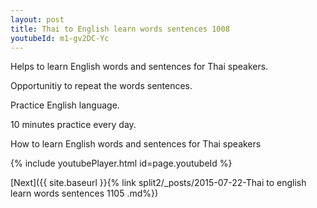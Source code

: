 ```yaml
---
layout: post
title: Thai to English learn words sentences 1008 
youtubeId: m1-gv2DC-Yc
---
```

 
 
Helps to learn English words and sentences for Thai speakers.

Opportunitiy to repeat the words sentences. 

Practice English language. 
 
10 minutes practice every day. 
 
How to learn English words and sentences for Thai speakers 
 
{% include youtubePlayer.html id=page.youtubeId %}
 
 
[Next]({{ site.baseurl }}{% link  split2/_posts/2015-07-22-Thai to english learn words sentences 1105 .md%})
 
